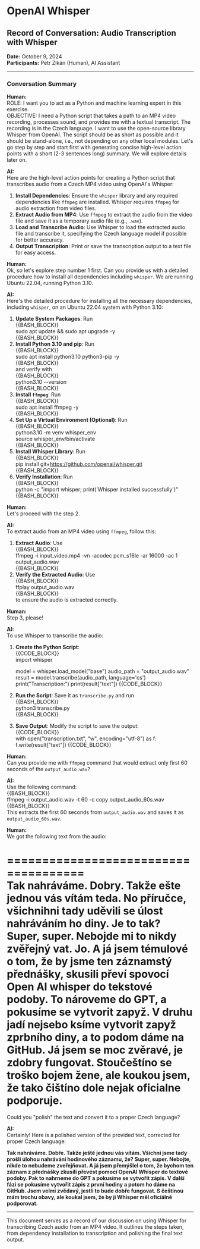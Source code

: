 # OpenAI Whisper

## Record of Conversation: Audio Transcription with Whisper

**Date:** October 9, 2024  
**Participants:** Petr Zikán (Human), AI Assistant

---

### Conversation Summary

**Human:**  
ROLE: I want you to act as a Python and machine learning expert in this exercise.  
OBJECTIVE: I need a Python script that takes a path to an MP4 video recording, processes sound, and provides me with a textual transcript. The recording is in the Czech language. I want to use the open-source library Whisper from OpenAI. The script should be as short as possible and it should be stand-alone, i.e., not depending on any other local modules. Let's go step by step and start first with generating concise high-level action points with a short (2-3 sentences long) summary. We will explore details later on.

**AI:**  
Here are the high-level action points for creating a Python script that transcribes audio from a Czech MP4 video using OpenAI's Whisper:
1. **Install Dependencies**: Ensure the `whisper` library and any required dependencies like `ffmpeg` are installed. Whisper requires `ffmpeg` for audio extraction from video files.
2. **Extract Audio from MP4**: Use `ffmpeg` to extract the audio from the video file and save it as a temporary audio file (e.g., `.wav`).
3. **Load and Transcribe Audio**: Use Whisper to load the extracted audio file and transcribe it, specifying the Czech language model if possible for better accuracy.
4. **Output Transcription**: Print or save the transcription output to a text file for easy access.

**Human:**  
Ok, so let's explore step number 1 first. Can you provide us with a detailed procedure how to install all dependencies including `whisper`. We are running Ubuntu 22.04, running Python 3.10.

**AI:**  
Here's the detailed procedure for installing all the necessary dependencies, including `whisper`, on an Ubuntu 22.04 system with Python 3.10:
1. **Update System Packages**: Run  
   {{BASH_BLOCK}}  
   sudo apt update && sudo apt upgrade -y  
   {{BASH_BLOCK}}
2. **Install Python 3.10 and pip**: Run  
   {{BASH_BLOCK}}  
   sudo apt install python3.10 python3-pip -y  
   {{BASH_BLOCK}}  
   and verify with  
   {{BASH_BLOCK}}  
   python3.10 --version  
   {{BASH_BLOCK}}
3. **Install `ffmpeg`**: Run  
   {{BASH_BLOCK}}  
   sudo apt install ffmpeg -y  
   {{BASH_BLOCK}}
4. **Set Up a Virtual Environment (Optional)**: Run  
   {{BASH_BLOCK}}  
   python3.10 -m venv whisper_env  
   source whisper_env/bin/activate  
   {{BASH_BLOCK}}
5. **Install Whisper Library**: Run  
   {{BASH_BLOCK}}  
   pip install git+https://github.com/openai/whisper.git  
   {{BASH_BLOCK}}
6. **Verify Installation**: Run  
   {{BASH_BLOCK}}  
   python -c "import whisper; print('Whisper installed successfully')"  
   {{BASH_BLOCK}}

**Human:**  
Let's proceed with the step 2.

**AI:**  
To extract audio from an MP4 video using `ffmpeg`, follow this:
1. **Extract Audio**: Use  
   {{BASH_BLOCK}}  
   ffmpeg -i input_video.mp4 -vn -acodec pcm_s16le -ar 16000 -ac 1 output_audio.wav  
   {{BASH_BLOCK}}
2. **Verify the Extracted Audio**: Use  
   {{BASH_BLOCK}}  
   ffplay output_audio.wav  
   {{BASH_BLOCK}}  
   to ensure the audio is extracted correctly.

**Human:**  
Step 3, please!

**AI:**  
To use Whisper to transcribe the audio:
1. **Create the Python Script**:  
   {{CODE_BLOCK}}  
   import whisper

   model = whisper.load_model("base")
   audio_path = "output_audio.wav"
   result = model.transcribe(audio_path, language='cs')
   print("Transcription:")
   print(result["text"])
   {{CODE_BLOCK}}
2. **Run the Script**: Save it as `transcribe.py` and run  
   {{BASH_BLOCK}}  
   python3 transcribe.py  
   {{BASH_BLOCK}}
3. **Save Output**: Modify the script to save the output:  
   {{CODE_BLOCK}}  
   with open("transcription.txt", "w", encoding="utf-8") as f:
       f.write(result["text"])
   {{CODE_BLOCK}}

**Human:**  
Can you provide me with `ffmpeg` command that would extract only first 60 seconds of the `output_audio.wav`?

**AI:**  
Use the following command:  
{{BASH_BLOCK}}  
ffmpeg -i output_audio.wav -t 60 -c copy output_audio_60s.wav  
{{BASH_BLOCK}}  
This extracts the first 60 seconds from `output_audio.wav` and saves it as `output_audio_60s.wav`.

**Human:**  
We got the following text from the audio:

=====================================  
Tak nahráváme. Dobry. Takže ešte jednou vás vítám teda. No příručce, všichnihni tady uděvili se úlost nahráváním ho diny. Je to tak? Super, super. Nebojde mi to nikdy zvěřejný vat. Jo. A já jsem témulové o tom, že by jsme ten záznamstý přednášky, skusili převí spovocí Open AI whisper do tekstové podoby. To nároveme do GPT, a pokusíme se vytvorit zapyž. V druhu jadí nejsebo ksíme vytvorit zapyž zprbního diny, a to podom dáme na GitHub. Já jsem se moc zvěravé, je zdobry fungovat. Stoučeštíno se troško bojem žene, ale koukou jsem, že tako čištíno dole nejak oficialne podporuje.  
===================================

Could you "polish" the text and convert it to a proper Czech language?

**AI:**  
Certainly! Here is a polished version of the provided text, corrected for proper Czech language:

**Tak nahráváme. Dobře. Takže ještě jednou vás vítám. Všichni jsme tady prošli úlohou nahrávání hodinového záznamu, že? Super, super. Nebojte, nikde to nebudeme zveřejňovat. A já jsem přemýšlel o tom, že bychom ten záznam z přednášky zkusili převést pomocí OpenAI Whisper do textové podoby. Pak to nahrneme do GPT a pokusíme se vytvořit zápis. V další fázi se pokusíme vytvořit zápis z první hodiny a potom ho dáme na GitHub. Jsem velmi zvědavý, jestli to bude dobře fungovat. S češtinou mám trochu obavy, ale koukal jsem, že by ji Whisper měl oficiálně podporovat.**

---

This document serves as a record of our discussion on using Whisper for transcribing Czech audio from an MP4 video. It outlines the steps taken, from dependency installation to transcription and polishing the final text output.
